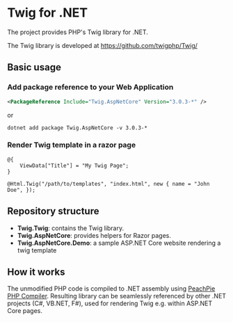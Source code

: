 # Twig for .NET

The project provides PHP's Twig library for .NET.

The Twig library is developed at https://github.com/twigphp/Twig/

## Basic usage

### Add package reference to your Web Application

```xml
<PackageReference Include="Twig.AspNetCore" Version="3.0.3-*" />
```

or

```shell
dotnet add package Twig.AspNetCore -v 3.0.3-*
```

### Render Twig template in a razor page

```razor
@{
    ViewData["Title"] = "My Twig Page";
}

@Html.Twig("/path/to/templates", "index.html", new { name = "John Doe", });
```

## Repository structure

- **Twig.Twig**: contains the Twig library.
- **Twig.AspNetCore**: provides helpers for Razor pages.
- **Twig.AspNetCore.Demo**: a sample ASP.NET Core website rendering a twig template

## How it works

The unmodified PHP code is compiled to .NET assembly using [PeachPie PHP Compiler](http://github.com/peachpiecompiler/peachpie). Resulting library can be seamlessly referenced by other .NET projects (C#, VB.NET, F#), used for rendering Twig e.g. within ASP.NET Core pages.
